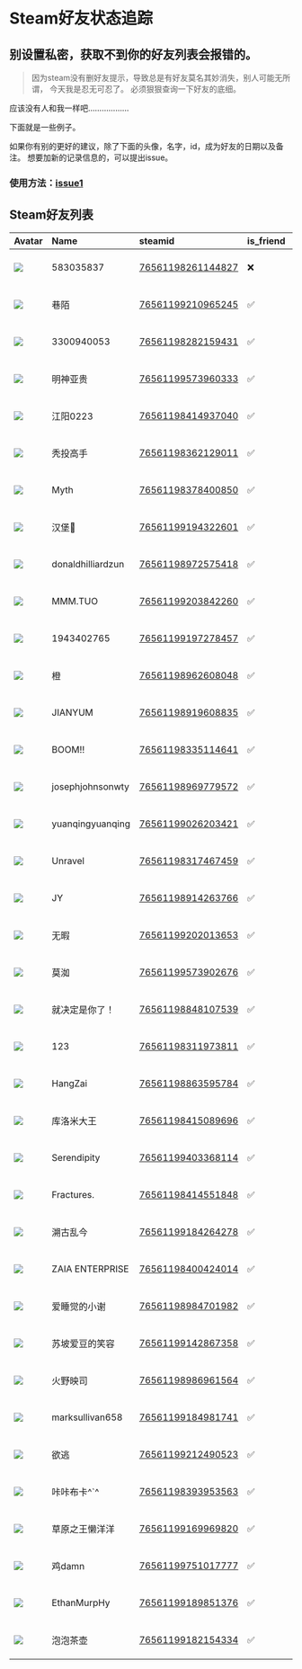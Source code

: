 # Steam好友状态追踪
## 别设置私密，获取不到你的好友列表会报错的。

> 因为steam没有删好友提示，导致总是有好友莫名其妙消失，别人可能无所谓，
> 今天我是忍无可忍了。 必须狠狠查询一下好友的底细。

应该没有人和我一样吧………………

下面就是一些例子。

如果你有别的更好的建议，除了下面的头像，名字，id，成为好友的日期以及备注。 想要加新的记录信息的，可以提出issue。

### 使用方法：[issue1](https://github.com/systemannounce/SteamFriends/issues/1)


## Steam好友列表
| Avatar                                                                            | Name              | steamid                                                                     | is_friend   | BFD                 | removed_time        | Remark   |
|:----------------------------------------------------------------------------------|:------------------|:----------------------------------------------------------------------------|:------------|:--------------------|:--------------------|:---------|
| ![](https://avatars.steamstatic.com/fef49e7fa7e1997310d705b2a6158ff8dc1cdfeb.jpg) | 583035837         | [76561198261144827](https://steamcommunity.com/profiles/76561198261144827/) | ❌           | 2025-03-11 12:50:31 | 2025-03-16 09:22:51 |          |
| ![](https://avatars.steamstatic.com/8671541ba5a109102300a45d9b7dd5033619023d.jpg) | 巷陌                | [76561199210965245](https://steamcommunity.com/profiles/76561199210965245/) | ✅           | 2025-05-16 09:03:53 |                     |          |
| ![](https://avatars.steamstatic.com/fef49e7fa7e1997310d705b2a6158ff8dc1cdfeb.jpg) | 3300940053        | [76561198282159431](https://steamcommunity.com/profiles/76561198282159431/) | ✅           | 2018-07-13 05:02:31 |                     |          |
| ![](https://avatars.steamstatic.com/53ad54b457c438d5e77d4f56083b5ad86fde6be3.jpg) | 明神亚贵              | [76561199573960333](https://steamcommunity.com/profiles/76561199573960333/) | ✅           | 2025-02-08 09:07:38 |                     |          |
| ![](https://avatars.steamstatic.com/148ff422f2245ab66abfeabf3f7506861d6b703b.jpg) | 江阳0223            | [76561198414937040](https://steamcommunity.com/profiles/76561198414937040/) | ✅           | 2021-09-13 13:56:23 |                     |          |
| ![](https://avatars.steamstatic.com/741f92c5315eed624ad52beb523d8aaf404fd021.jpg) | 秃投高手              | [76561198362129011](https://steamcommunity.com/profiles/76561198362129011/) | ✅           | 2021-07-03 06:13:22 |                     |          |
| ![](https://avatars.steamstatic.com/148ff422f2245ab66abfeabf3f7506861d6b703b.jpg) | Myth              | [76561198378400850](https://steamcommunity.com/profiles/76561198378400850/) | ✅           | 2018-06-18 05:22:18 |                     |          |
| ![](https://avatars.steamstatic.com/b8abd274ab68b6589536960fb7cbf7a1f4863966.jpg) | 汉堡🍔               | [76561199194322601](https://steamcommunity.com/profiles/76561199194322601/) | ✅           | 2021-11-08 16:12:33 |                     |          |
| ![](https://avatars.steamstatic.com/fef49e7fa7e1997310d705b2a6158ff8dc1cdfeb.jpg) | donaldhilliardzun | [76561198972575418](https://steamcommunity.com/profiles/76561198972575418/) | ✅           | 2019-07-10 09:11:33 |                     |          |
| ![](https://avatars.steamstatic.com/1191c81a57194f64acfcda94f0fd0cb94e92eff7.jpg) | MMM.TUO           | [76561199203842260](https://steamcommunity.com/profiles/76561199203842260/) | ✅           | 2022-12-20 14:00:51 |                     |          |
| ![](https://avatars.steamstatic.com/a3f1e59d5da3c3e067a7321cd05c2e9c588cb5af.jpg) | 1943402765        | [76561199197278457](https://steamcommunity.com/profiles/76561199197278457/) | ✅           | 2025-05-22 13:51:20 |                     |          |
| ![](https://avatars.steamstatic.com/763be6fa2ab25968efba9183642cb446a19e4dfd.jpg) | 橙                 | [76561198962608048](https://steamcommunity.com/profiles/76561198962608048/) | ✅           | 2022-03-02 16:14:42 |                     |          |
| ![](https://avatars.steamstatic.com/fef49e7fa7e1997310d705b2a6158ff8dc1cdfeb.jpg) | JIANYUM           | [76561198919608835](https://steamcommunity.com/profiles/76561198919608835/) | ✅           | 2019-05-17 06:42:23 |                     |          |
| ![](https://avatars.steamstatic.com/c9b98db436f2cecab80b3a26aeb7d68163e6e4db.jpg) | BOOM!!            | [76561198335114641](https://steamcommunity.com/profiles/76561198335114641/) | ✅           | 2022-10-14 15:39:38 |                     |          |
| ![](https://avatars.steamstatic.com/cbc910b68a51cfb6b2824ef6f0039b3415b3c7ac.jpg) | josephjohnsonwty  | [76561198969779572](https://steamcommunity.com/profiles/76561198969779572/) | ✅           | 2021-06-27 11:05:08 |                     |          |
| ![](https://avatars.steamstatic.com/84586043d302b61282c812d64ea54262c9b31e36.jpg) | yuanqingyuanqing  | [76561199026203421](https://steamcommunity.com/profiles/76561199026203421/) | ✅           | 2020-03-10 13:21:30 |                     |          |
| ![](https://avatars.steamstatic.com/5bd4aa86ba2ffcf9415e46d1359bb3424fd6da68.jpg) | Unravel           | [76561198317467459](https://steamcommunity.com/profiles/76561198317467459/) | ✅           | 2021-11-08 16:41:45 |                     |          |
| ![](https://avatars.steamstatic.com/95fe3a2936474fe9d11a3e4c017dcfde27a0471f.jpg) | JY                | [76561198914263766](https://steamcommunity.com/profiles/76561198914263766/) | ✅           | 2020-08-06 07:43:55 |                     |          |
| ![](https://avatars.steamstatic.com/1c0b5c37a442a2d39f32902ec42f2e26ba6a142e.jpg) | 无暇                | [76561199202013653](https://steamcommunity.com/profiles/76561199202013653/) | ✅           | 2021-08-27 14:20:00 |                     |          |
| ![](https://avatars.steamstatic.com/fef49e7fa7e1997310d705b2a6158ff8dc1cdfeb.jpg) | 莫洳                | [76561199573902676](https://steamcommunity.com/profiles/76561199573902676/) | ✅           | 2023-11-27 14:26:48 |                     |          |
| ![](https://avatars.steamstatic.com/65a43583175685da968338d5ef7108c61a7a143d.jpg) | 就决定是你了！           | [76561198848107539](https://steamcommunity.com/profiles/76561198848107539/) | ✅           | 2019-03-10 01:24:51 |                     |          |
| ![](https://avatars.steamstatic.com/21fcbdde9e8e05868c2ad1b68eafd675552a592c.jpg) | 123               | [76561198311973811](https://steamcommunity.com/profiles/76561198311973811/) | ✅           | 2020-04-04 04:56:18 |                     |          |
| ![](https://avatars.steamstatic.com/b1cc33acebcb1b0eae150e9df327f8814eede56f.jpg) | HangZai           | [76561198863595784](https://steamcommunity.com/profiles/76561198863595784/) | ✅           | 2019-03-10 00:19:16 |                     |          |
| ![](https://avatars.steamstatic.com/fd49ed3fd96ed555fd0dfe6b0c28e494232c1084.jpg) | 库洛米大王             | [76561198415089696](https://steamcommunity.com/profiles/76561198415089696/) | ✅           | 2018-06-29 13:49:01 |                     |          |
| ![](https://avatars.steamstatic.com/7fcf078a655824c886971191bbfa142aab6e8588.jpg) | Serendipity       | [76561199403368114](https://steamcommunity.com/profiles/76561199403368114/) | ✅           | 2024-07-29 14:55:32 |                     |          |
| ![](https://avatars.steamstatic.com/50767cea96889a121066ed45c098873cb258f8f3.jpg) | Fractures.        | [76561198414551848](https://steamcommunity.com/profiles/76561198414551848/) | ✅           | 2018-06-26 13:25:18 |                     |          |
| ![](https://avatars.steamstatic.com/8c3e6eaff399e002fb18d804ffb2547d93720dae.jpg) | 溯古乱今              | [76561199184264278](https://steamcommunity.com/profiles/76561199184264278/) | ✅           | 2021-07-17 07:48:04 |                     |          |
| ![](https://avatars.steamstatic.com/148ff422f2245ab66abfeabf3f7506861d6b703b.jpg) | ZAIA ENTERPRISE   | [76561198400424014](https://steamcommunity.com/profiles/76561198400424014/) | ✅           | 2022-10-31 11:46:55 |                     |          |
| ![](https://avatars.steamstatic.com/500063664481d43d7e05109edb0c8269f9793775.jpg) | 爱睡觉的小谢            | [76561198984701982](https://steamcommunity.com/profiles/76561198984701982/) | ✅           | 2021-08-05 13:29:55 |                     |          |
| ![](https://avatars.steamstatic.com/ee0e6adb9c075b0b40cbedba2f8699d1c040ca6c.jpg) | 苏坡爱豆的笑容           | [76561199142867358](https://steamcommunity.com/profiles/76561199142867358/) | ✅           | 2022-01-01 06:46:12 |                     |          |
| ![](https://avatars.steamstatic.com/f3d05db4d8557efbcdbfb337f4176abe9fcb5c1b.jpg) | 火野映司              | [76561198986961564](https://steamcommunity.com/profiles/76561198986961564/) | ✅           | 2020-04-07 05:53:07 |                     |          |
| ![](https://avatars.steamstatic.com/fef49e7fa7e1997310d705b2a6158ff8dc1cdfeb.jpg) | marksullivan658   | [76561199184981741](https://steamcommunity.com/profiles/76561199184981741/) | ✅           | 2021-07-06 00:19:02 |                     |          |
| ![](https://avatars.steamstatic.com/fef49e7fa7e1997310d705b2a6158ff8dc1cdfeb.jpg) | 欲逃                | [76561199212490523](https://steamcommunity.com/profiles/76561199212490523/) | ✅           | 2022-10-04 15:14:50 |                     |          |
| ![](https://avatars.steamstatic.com/c2c51159307ac0e5c3960f0df31732a07cd85cd0.jpg) | 咔咔布卡^`^           | [76561198393953563](https://steamcommunity.com/profiles/76561198393953563/) | ✅           | 2023-04-02 14:53:58 |                     |          |
| ![](https://avatars.steamstatic.com/0277e39420f9d416b4e8714b2af18a3cb2aa4784.jpg) | 草原之王懒洋洋           | [76561199169969820](https://steamcommunity.com/profiles/76561199169969820/) | ✅           | 2021-11-12 14:27:34 |                     |          |
| ![](https://avatars.steamstatic.com/090cd4cf435eba42d4f21eb7ebc3fce372d4ac2f.jpg) | 鸡damn             | [76561199751017777](https://steamcommunity.com/profiles/76561199751017777/) | ✅           | 2024-07-29 14:57:43 |                     |          |
| ![](https://avatars.steamstatic.com/fef49e7fa7e1997310d705b2a6158ff8dc1cdfeb.jpg) | EthanMurpHy       | [76561199189851376](https://steamcommunity.com/profiles/76561199189851376/) | ✅           | 2021-07-14 14:44:17 |                     |          |
| ![](https://avatars.steamstatic.com/148ff422f2245ab66abfeabf3f7506861d6b703b.jpg) | 泡泡茶壶              | [76561199182154334](https://steamcommunity.com/profiles/76561199182154334/) | ✅           | 2025-05-25 14:12:37 |                     |          |